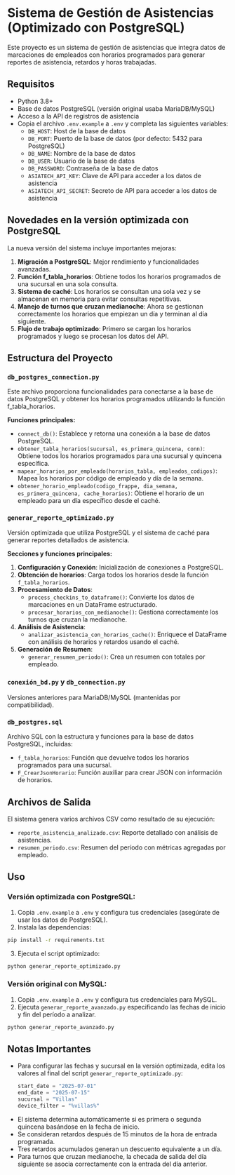 # Sistema de Gestión de Asistencias (Optimizado con PostgreSQL)

Este proyecto es un sistema de gestión de asistencias que integra datos de marcaciones de empleados con horarios programados para generar reportes de asistencia, retardos y horas trabajadas.

## Requisitos

- Python 3.8+
- Base de datos PostgreSQL (versión original usaba MariaDB/MySQL)
- Acceso a la API de registros de asistencia
- Copia el archivo `.env.example` a `.env` y completa las siguientes variables:
  - `DB_HOST`: Host de la base de datos
  - `DB_PORT`: Puerto de la base de datos (por defecto: 5432 para PostgreSQL)
  - `DB_NAME`: Nombre de la base de datos
  - `DB_USER`: Usuario de la base de datos
  - `DB_PASSWORD`: Contraseña de la base de datos
  - `ASIATECH_API_KEY`: Clave de API para acceder a los datos de asistencia
  - `ASIATECH_API_SECRET`: Secreto de API para acceder a los datos de asistencia

## Novedades en la versión optimizada con PostgreSQL

La nueva versión del sistema incluye importantes mejoras:

1. **Migración a PostgreSQL**: Mejor rendimiento y funcionalidades avanzadas.
2. **Función f_tabla_horarios**: Obtiene todos los horarios programados de una sucursal en una sola consulta.
3. **Sistema de caché**: Los horarios se consultan una sola vez y se almacenan en memoria para evitar consultas repetitivas.
4. **Manejo de turnos que cruzan medianoche**: Ahora se gestionan correctamente los horarios que empiezan un día y terminan al día siguiente.
5. **Flujo de trabajo optimizado**: Primero se cargan los horarios programados y luego se procesan los datos del API.

## Estructura del Proyecto

### `db_postgres_connection.py`

Este archivo proporciona funcionalidades para conectarse a la base de datos PostgreSQL y obtener los horarios programados utilizando la función f_tabla_horarios.

**Funciones principales:**
- `connect_db()`: Establece y retorna una conexión a la base de datos PostgreSQL.
- `obtener_tabla_horarios(sucursal, es_primera_quincena, conn)`: Obtiene todos los horarios programados para una sucursal y quincena específica.
- `mapear_horarios_por_empleado(horarios_tabla, empleados_codigos)`: Mapea los horarios por código de empleado y día de la semana.
- `obtener_horario_empleado(codigo_frappe, dia_semana, es_primera_quincena, cache_horarios)`: Obtiene el horario de un empleado para un día específico desde el caché.

### `generar_reporte_optimizado.py`

Versión optimizada que utiliza PostgreSQL y el sistema de caché para generar reportes detallados de asistencia.

**Secciones y funciones principales:**
1. **Configuración y Conexión**: Inicialización de conexiones a PostgreSQL.
2. **Obtención de horarios**: Carga todos los horarios desde la función `f_tabla_horarios`.
3. **Procesamiento de Datos**:
   - `process_checkins_to_dataframe()`: Convierte los datos de marcaciones en un DataFrame estructurado.
   - `procesar_horarios_con_medianoche()`: Gestiona correctamente los turnos que cruzan la medianoche.
4. **Análisis de Asistencia**:
   - `analizar_asistencia_con_horarios_cache()`: Enriquece el DataFrame con análisis de horarios y retardos usando el caché.
5. **Generación de Resumen**:
   - `generar_resumen_periodo()`: Crea un resumen con totales por empleado.

### `conexión_bd.py` y `db_connection.py`

Versiones anteriores para MariaDB/MySQL (mantenidas por compatibilidad).

### `db_postgres.sql`

Archivo SQL con la estructura y funciones para la base de datos PostgreSQL, incluidas:
- `f_tabla_horarios`: Función que devuelve todos los horarios programados para una sucursal.
- `F_CrearJsonHorario`: Función auxiliar para crear JSON con información de horarios.

## Archivos de Salida

El sistema genera varios archivos CSV como resultado de su ejecución:
- `reporte_asistencia_analizado.csv`: Reporte detallado con análisis de asistencias.
- `resumen_periodo.csv`: Resumen del período con métricas agregadas por empleado.

## Uso

### Versión optimizada con PostgreSQL:

1. Copia `.env.example` a `.env` y configura tus credenciales (asegúrate de usar los datos de PostgreSQL).
2. Instala las dependencias:

```bash
pip install -r requirements.txt
```

3. Ejecuta el script optimizado:

```bash
python generar_reporte_optimizado.py
```

### Versión original con MySQL:

1. Copia `.env.example` a `.env` y configura tus credenciales para MySQL.
2. Ejecuta `generar_reporte_avanzado.py` especificando las fechas de inicio y fin del período a analizar.

```bash
python generar_reporte_avanzado.py
```

## Notas Importantes

- Para configurar las fechas y sucursal en la versión optimizada, edita los valores al final del script `generar_reporte_optimizado.py`:
  ```python
  start_date = "2025-07-01"
  end_date = "2025-07-15"
  sucursal = "Villas"
  device_filter = "%villas%"
  ```
- El sistema determina automáticamente si es primera o segunda quincena basándose en la fecha de inicio.
- Se consideran retardos después de 15 minutos de la hora de entrada programada.
- Tres retardos acumulados generan un descuento equivalente a un día.
- Para turnos que cruzan medianoche, la checada de salida del día siguiente se asocia correctamente con la entrada del día anterior.